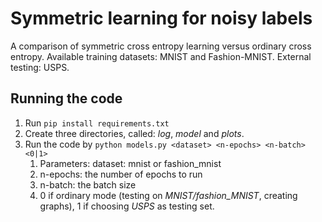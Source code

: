 # Symmetric learning for noisy labels
A comparison of symmetric cross entropy learning versus ordinary cross entropy. Available training datasets: MNIST and Fashion-MNIST. External testing: USPS.

## Running the code

1. Run ```pip install requirements.txt```
2. Create three directories, called: *log*, *model* and *plots*.
3. Run the code by ```python models.py <dataset> <n-epochs> <n-batch> <0|1>```
   1. Parameters: dataset: mnist or fashion_mnist
   2. n-epochs: the number of epochs to run
   3. n-batch: the batch size
   4. 0 if ordinary mode (testing on *MNIST/fashion_MNIST*, creating graphs), 1 if choosing *USPS* as testing set. 
